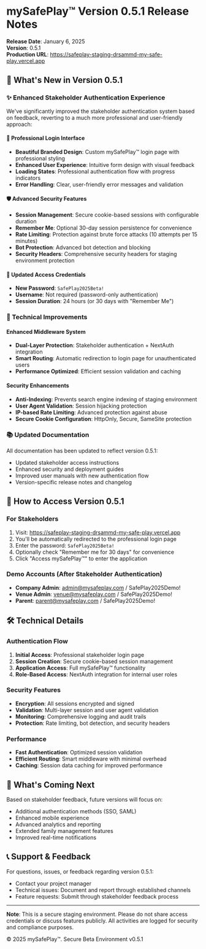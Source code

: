 
# mySafePlay™ Version 0.5.1 Release Notes

**Release Date**: January 6, 2025  
**Version**: 0.5.1  
**Production URL**: https://safeplay-staging-drsammd-my-safe-play.vercel.app

## 🎉 What's New in Version 0.5.1

### ✨ Enhanced Stakeholder Authentication Experience

We've significantly improved the stakeholder authentication system based on feedback, reverting to a much more professional and user-friendly approach:

#### 🔐 Professional Login Interface
- **Beautiful Branded Design**: Custom mySafePlay™ login page with professional styling
- **Enhanced User Experience**: Intuitive form design with visual feedback
- **Loading States**: Professional authentication flow with progress indicators
- **Error Handling**: Clear, user-friendly error messages and validation

#### 🛡️ Advanced Security Features
- **Session Management**: Secure cookie-based sessions with configurable duration
- **Remember Me**: Optional 30-day session persistence for convenience
- **Rate Limiting**: Protection against brute force attacks (10 attempts per 15 minutes)
- **Bot Protection**: Advanced bot detection and blocking
- **Security Headers**: Comprehensive security headers for staging environment protection

#### 🔑 Updated Access Credentials
- **New Password**: `SafePlay2025Beta!`
- **Username**: Not required (password-only authentication)
- **Session Duration**: 24 hours (or 30 days with "Remember Me")

### 🚀 Technical Improvements

#### Enhanced Middleware System
- **Dual-Layer Protection**: Stakeholder authentication + NextAuth integration
- **Smart Routing**: Automatic redirection to login page for unauthenticated users
- **Performance Optimized**: Efficient session validation and caching

#### Security Enhancements
- **Anti-Indexing**: Prevents search engine indexing of staging environment
- **User Agent Validation**: Session hijacking protection
- **IP-based Rate Limiting**: Advanced protection against abuse
- **Secure Cookie Configuration**: HttpOnly, Secure, SameSite protection

### 📚 Updated Documentation

All documentation has been updated to reflect version 0.5.1:
- Updated stakeholder access instructions
- Enhanced security and deployment guides
- Improved user manuals with new authentication flow
- Version-specific release notes and changelog

## 🔧 How to Access Version 0.5.1

### For Stakeholders
1. Visit: https://safeplay-staging-drsammd-my-safe-play.vercel.app
2. You'll be automatically redirected to the professional login page
3. Enter the password: `SafePlay2025Beta!`
4. Optionally check "Remember me for 30 days" for convenience
5. Click "Access mySafePlay™" to enter the application

### Demo Accounts (After Stakeholder Authentication)
- **Company Admin**: admin@mysafeplay.com / SafePlay2025Demo!
- **Venue Admin**: venue@mysafeplay.com / SafePlay2025Demo!
- **Parent**: parent@mysafeplay.com / SafePlay2025Demo!

## 🛠️ Technical Details

### Authentication Flow
1. **Initial Access**: Professional stakeholder login page
2. **Session Creation**: Secure cookie-based session management
3. **Application Access**: Full mySafePlay™ functionality
4. **Role-Based Access**: NextAuth integration for internal user roles

### Security Features
- **Encryption**: All sessions encrypted and signed
- **Validation**: Multi-layer session and user agent validation
- **Monitoring**: Comprehensive logging and audit trails
- **Protection**: Rate limiting, bot detection, and security headers

### Performance
- **Fast Authentication**: Optimized session validation
- **Efficient Routing**: Smart middleware with minimal overhead
- **Caching**: Session data caching for improved performance

## 🎯 What's Coming Next

Based on stakeholder feedback, future versions will focus on:
- Additional authentication methods (SSO, SAML)
- Enhanced mobile experience
- Advanced analytics and reporting
- Extended family management features
- Improved real-time notifications

## 📞 Support & Feedback

For questions, issues, or feedback regarding version 0.5.1:
- Contact your project manager
- Technical issues: Document and report through established channels
- Feature requests: Submit through stakeholder feedback process

---

**Note**: This is a secure staging environment. Please do not share access credentials or discuss features publicly. All activities are logged for security and compliance purposes.

© 2025 mySafePlay™. Secure Beta Environment v0.5.1
